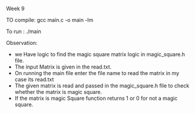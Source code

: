 Week 9

TO compile: 
gcc main.c -o main -lm

To run :
./main

Observation:

* we Have logic to find the magic square matrix logic in magic_square.h file.
* The input Matrix is given in the read.txt.
* On running the main file enter the file name to read the matrix in my case its read.txt
* The given matrix is read and passed in the magic_square.h file to check whether the matrix is magic square.
* If the matrix is magic Square function returns 1 or 0 for not a magic square.